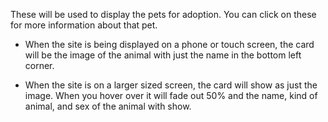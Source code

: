 These will be used to display the pets for adoption. You can click on these for more information about that pet. 

- When the site is being displayed on a phone or touch screen, the card will be the image of the animal with just the name in the bottom left corner.

- When the site is on a larger sized screen, the card will show as just the image. When you hover over it will fade out 50% and the name, kind of animal, and sex of the animal with show.
